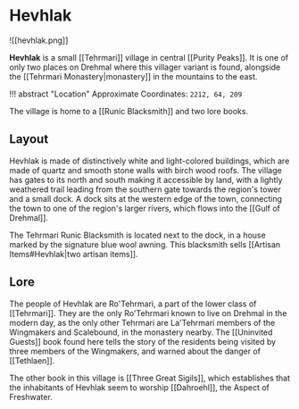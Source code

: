 # Hevhlak

![[hevhlak.png]]

**Hevhlak** is a small [[Tehrmari]] village in central [[Purity Peaks]]. It is one of only two places on Drehmal where this villager variant is found, alongside the [[Tehrmari Monastery|monastery]] in the mountains to the east.

!!! abstract "Location"
    Approximate Coordinates: `2212, 64, 209`

The village is home to a [[Runic Blacksmith]] and two lore books.

## Layout

Hevhlak is made of distinctively white and light-colored buildings, which are made of quartz and smooth stone walls with birch wood roofs. The village has gates to its north and south making it accessible by land, with a lightly weathered trail leading from the southern gate towards the region's tower and a small dock. A dock sits at the western edge of the town, connecting the town to one of the region's larger rivers, which flows into the [[Gulf of Drehmal]].

The Tehrmari Runic Blacksmith is located next to the dock, in a house marked by the signature blue wool awning. This blacksmith sells [[Artisan Items#Hevhlak|two artisan items]].

## Lore

The people of Hevhlak are Ro'Tehrmari, a part of the lower class of [[Tehrmari]]. They are the only Ro'Tehrmari known to live on Drehmal in the modern day, as the only other Tehrmari are La'Tehrmari members of the Wingmakers and Scalebound, in the monastery nearby. The [[Uninvited Guests]] book found here tells the story of the residents being visited by three members of the Wingmakers, and warned about the danger of [[Tethlaen]].

The other book in this village is [[Three Great Sigils]], which establishes that the inhabitants of Hevhlak seem to worship [[Dahroehl]], the Aspect of Freshwater.
